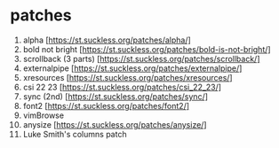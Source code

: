 # patches

1. alpha [https://st.suckless.org/patches/alpha/]
2. bold not bright [https://st.suckless.org/patches/bold-is-not-bright/]
3. scrollback (3 parts) [https://st.suckless.org/patches/scrollback/]
4. externalpipe [https://st.suckless.org/patches/externalpipe/]
5. xresources [https://st.suckless.org/patches/xresources/]
6. csi 22 23 [https://st.suckless.org/patches/csi_22_23/]
7. sync (2nd) [https://st.suckless.org/patches/sync/]
8. font2 [https://st.suckless.org/patches/font2/]
9. vimBrowse
10. anysize [https://st.suckless.org/patches/anysize/]
11. Luke Smith's columns patch
